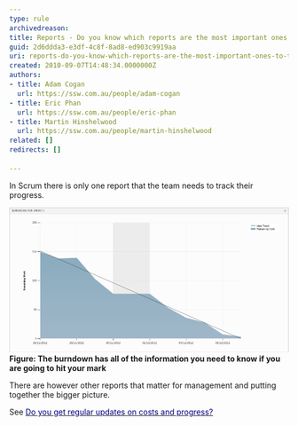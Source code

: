 ```yaml
---
type: rule
archivedreason: 
title: Reports - Do you know which reports are the most important ones to track your progress?
guid: 2d6ddda3-e3df-4c8f-8ad8-ed903c9919aa
uri: reports-do-you-know-which-reports-are-the-most-important-ones-to-track-your-progress
created: 2010-09-07T14:48:34.0000000Z
authors:
- title: Adam Cogan
  url: https://ssw.com.au/people/adam-cogan
- title: Eric Phan
  url: https://ssw.com.au/people/eric-phan
- title: Martin Hinshelwood
  url: https://ssw.com.au/people/martin-hinshelwood
related: []
redirects: []

---
```


In Scrum there is only one report that the team needs to track their progress.

<!--endintro-->

![](burndown_good_example.png)
**Figure: The burndown has all of the information you need to know if you are going to hit your mark**

There are however other reports that matter for management and putting together the bigger picture.

See [<font color="#000080">Do you get regular updates on costs and progress?</font>](/watch-do-you-get-regular-updates-on-costs-and-progress-aka-project-progress-burndown-etc "https://www.ssw.com.au/rules/reports-do-you-schedule-the-burndown-and-stories-overview-reports-to-be-emailed-to-the-team-every-day")
